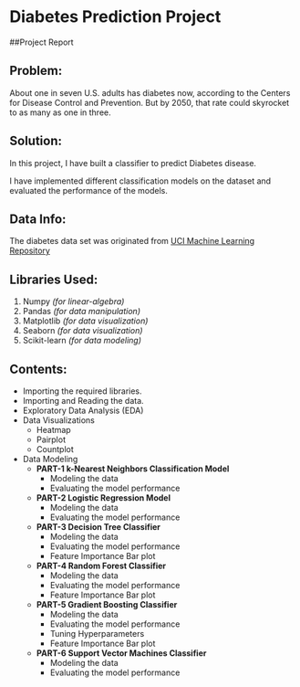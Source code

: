 # Diabetes Prediction Project

##Project Report
## Problem:
About one in seven U.S. adults has diabetes now, according to the Centers for Disease Control and Prevention. But by 2050, that rate could skyrocket to as many as one in three.

## Solution:
In this project, I have built a classifier to predict Diabetes disease.

I have implemented different classification models on the dataset and evaluated the performance of the models.

## Data Info:
The diabetes data set was originated from [UCI Machine Learning Repository](http://archive.ics.uci.edu/ml/index.php) 

## Libraries Used:
  1. Numpy *(for linear-algebra)*
  2. Pandas *(for data manipulation)*
  3. Matplotlib *(for data visualization)*
  4. Seaborn *(for data visualization)*
  5. Scikit-learn *(for data modeling)*

## Contents:
- Importing the required libraries.
- Importing and Reading the data.
- Exploratory Data Analysis (EDA)
- Data Visualizations
  - Heatmap
  - Pairplot
  - Countplot
- Data Modeling
  - **PART-1 k-Nearest Neighbors Classification Model**
    - Modeling the data
    - Evaluating the model performance
  - **PART-2 Logistic Regression Model**
    - Modeling the data
    - Evaluating the model performance
  - **PART-3 Decision Tree Classifier**
    - Modeling the data
    - Evaluating the model performance
    - Feature Importance Bar plot
  - **PART-4 Random Forest Classifier**
    - Modeling the data
    - Evaluating the model performance
    - Feature Importance Bar plot
  - **PART-5 Gradient Boosting Classifier**
    - Modeling the data
    - Evaluating the model performance
    - Tuning Hyperparameters
    - Feature Importance Bar plot
  - **PART-6 Support Vector Machines Classifier**
    - Modeling the data
    - Evaluating the model performance
